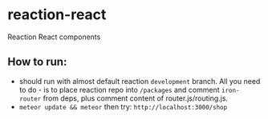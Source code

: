 # reaction-react
Reaction React components

## How to run:
* should run with almost default reaction `development` branch. All you need to do - is to place reaction repo into `/packages` and comment `iron-router` from deps, plus comment content of router.js/routing.js.
* `meteor update && meteor` then try: `http://localhost:3000/shop`
